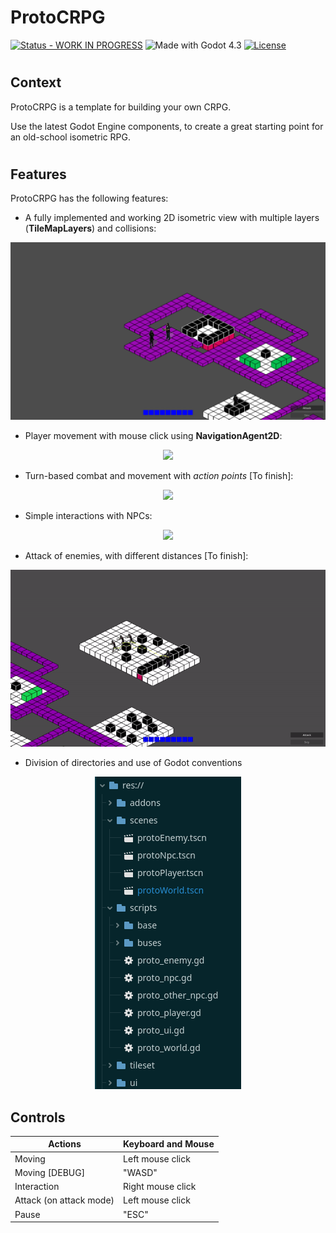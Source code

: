 # ProtoCRPG
[![Status - WORK IN PROGRESS](https://img.shields.io/badge/Status-WORK_IN_PROGRESS-FFA500)](https://)
![Made with Godot 4.3](https://img.shields.io/badge/Made%20with-Godot%204.3-478cbf?logo=godot-engine)
[![License](https://img.shields.io/badge/License-MIT-blue)](#license "Go to license section")
#
#
## Context
ProtoCRPG is a template for building your own CRPG.

Use the latest Godot Engine components, to create a great starting point for an old-school isometric RPG.
#
#
## Features
ProtoCRPG has the following features:
- A fully implemented and working 2D isometric view with multiple layers (**TileMapLayers**) and collisions:
<p align = "center">
    <img src="./src/preview.png"/>
</p> 

- Player movement with mouse click using **NavigationAgent2D**:
<p align = "center">
    <img src="./src/movementPreview.gif"/>
</p> 

- Turn-based combat and movement with *action points* [To finish]:
<p align = "center">
    <img src="todo"/>
</p> 

- Simple interactions with NPCs:
<p align = "center">
    <img src="./src/npcPreview.gif"/>
</p> 

- Attack of enemies, with different distances [To finish]:
<p align = "center">
    <img src="./src/enemyMovement.gif"/>
</p> 

- Division of directories and use of Godot conventions 
<p align = "center">
    <img src="./src/dirTree.png"/>
</p> 

## Controls

| Actions                | Keyboard and Mouse |
| ---------------------- | ------------------ |
| Moving                 | Left mouse click   |
| Moving [DEBUG]         | "WASD"             |
| Interaction            | Right mouse click  |
| Attack (on attack mode)| Left mouse click   |
| Pause                  | "ESC"              |